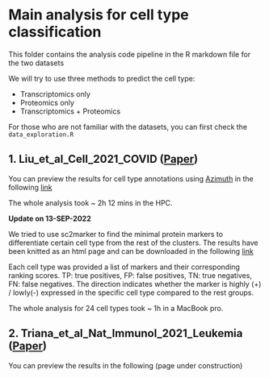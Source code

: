 # Main analysis for cell type classification

This folder contains the analysis code pipeline in the R markdown file for the two datasets

We will try to use three methods to predict the cell type:
* Transcriptomics only
* Proteomics only
* Transcriptomics + Proteomics

For those who are not familiar with the datasets, you can first check the `data_exploration.R`

## 1.  Liu_et_al_Cell_2021_COVID ([Paper](https://doi.org/10.1016/j.cell.2021.02.018)) 

You can preview the results for cell type annotations using [Azimuth](https://azimuth.hubmapconsortium.org/) in the following [link](https://htmlpreview.github.io/?https://github.com/anglixue/asiosc_hackathon/blob/main/main/Azimuth_annotation_COVID_PBMCs.html)

The whole analysis took ~ 2h 12 mins in the HPC.


**Update on 13-SEP-2022**

We tried to use sc2marker to find the minimal protein markers to differentiate certain cell type from the rest of the clusters. The results have been knitted as an html page and can be downloaded in the following [link](https://drive.google.com/file/d/1haota4-rx90gEjc0xTD1qGL8_hs-t82m/view?usp=sharing)

Each cell type was provided a list of markers and their corresponding ranking scores. TP: true positives, FP: false positives, TN: true negatives, FN: false negatives. The direction indicates whether the marker is highly (+) / lowly(-) expressed in the specific cell type compared to the rest groups.

The whole analysis for 24 cell types took ~ 1h in a MacBook pro.

## 2.  Triana_et_al_Nat_Immunol_2021_Leukemia ([Paper](https://doi.org/10.1038/s41590-021-01059-0))

You can preview the results in the following (page under construction)





